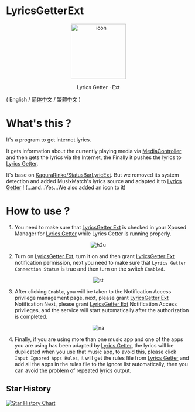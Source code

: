 # LyricsGetterExt

<div align="center">
    <img src="https://raw.githubusercontent.com/VictorModi/Lyrics-Getter-Ext/main/icon.svg" alt="icon" width="150">
    <p>Lyrics Getter · Ext</p>
</div>

( English / [简体中文](https://github.com/VictorModi/LyricsGetterExt/blob/main/docs/README_zh-CN.md) / [繁體中文](https://github.com/VictorModi/LyricsGetterExt/blob/main/docs/README_zh-TW.md) )

# What's this ?
It's a program to get internet lyrics.

It gets information about the currently playing media via [MediaController](https://developer.android.google.cn/reference/android/media/session/MediaController) and then gets the lyrics via the Internet, the Finally it pushes the lyrics to [Lyrics Getter](https://github.com/xiaowine/Lyric-Getter).

It's base on [KaguraRinko/StatusBarLyricExt](https://github.com/KaguraRinko/StatusBarLyricExt). But we removed its system detection and added MusixMatch's lyrics source and adapted it to [Lyrics Getter](https://github.com/xiaowine/Lyric-Getter) ! 
(...and...Yes...We also added an icon to it)

# How to use ?
1. You need to make sure that [LyricsGetter Ext](https://github.com/VictorModi/LyricsGetterExt) is checked in your Xposed Manager for [Lyrics Getter](https://github.com/xiaowine/Lyric-Getter) while Lyrics Getter is running properly.

<div style="display: flex; justify-content: center;">
    <img src="https://raw.githubusercontent.com/VictorModi/Lyrics-Getter-Ext/main/img/how2use.jpg" alt="h2u">
</div>

2. Turn on [LyricsGetter Ext](https://github.com/VictorModi/LyricsGetterExt), turn it on and then grant [LyricsGetter Ext](https://github.com/VictorModi/LyricsGetterExt) notification permission, next you need to make sure that `Lyrics Getter Connection Status` is true and then turn on the switch `Enabled`.

<div style="display: flex; justify-content: center;">
    <img src="https://raw.githubusercontent.com/VictorModi/Lyrics-Getter-Ext/main/img/statusTrue.jpg" alt="st">
</div>

3. After clicking `Enable`, you will be taken to the Notification Access privilege management page, next, please grant [LyricsGetter Ext](https://github.com/VictorModi/LyricsGetterExt) Notification Next, please grant [LyricsGetter Ext](https://github.com/VictorModi/LyricsGetterExt) Notification Access privileges, and the service will start automatically after the authorization is completed.

<div style="display: flex; justify-content: center;">
    <img src="https://raw.githubusercontent.com/VictorModi/Lyrics-Getter-Ext/main/img/notificationAccess.jpg" alt="na">
</div>

4. Finally, if you are using more than one music app and one of the apps you are using has been adapted by [Lyrics Getter](https://github.com/xiaowine/Lyric-Getter), the lyrics will be duplicated when you use that music app, to avoid this, please click `Input Ignored Apps Rules`, it will get the rules file from [Lyrics Getter](https://github.com/xiaowine/Lyric-Getter) and add all the apps in the rules file to the ignore list automatically, then you can avoid the problem of repeated lyrics output.

## Star History

<a href="https://star-history.com/#VictorModi/Lyrics-Getter-Ext&Date">
  <picture>
    <source media="(prefers-color-scheme: dark)" srcset="https://api.star-history.com/svg?repos=VictorModi/Lyrics-Getter-Ext&type=Date&theme=dark" />
    <source media="(prefers-color-scheme: light)" srcset="https://api.star-history.com/svg?repos=VictorModi/Lyrics-Getter-Ext&type=Date" />
    <img alt="Star History Chart" src="https://api.star-history.com/svg?repos=VictorModi/Lyrics-Getter-Ext&type=Date" />
  </picture>
</a>

